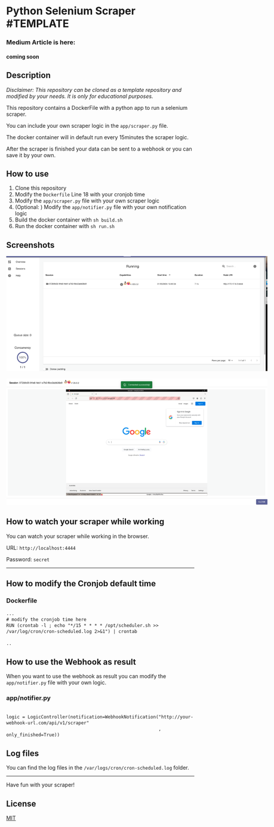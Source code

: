 # Python Selenium Scraper #TEMPLATE

### Medium Article is here:
#### coming soon

## Description
<i>Disclaimer: This repository can be cloned as a template repository and modified by your needs. It is only for educational purposes.</i>

This repository contains a DockerFile with a python app to run a selenium scraper. 

You can include your own scraper logic in the `app/scraper.py` file.

The docker container will in default run every 15minutes the scraper logic. 

After the scraper is finished your data can be sent to a webhook or you can save it by your own.

## How to use
1. Clone this repository
2. Modify the `Dockerfile` Line 18 with your cronjob time
3. Modify the `app/scraper.py` file with your own scraper logic
4. (Optional: ) Modify the `app/notifier.py` file with your own notification logic
5. Build the docker container with `sh build.sh`
6. Run the docker container with `sh run.sh`

## Screenshots

<img src="assets/screenshot1.png" style="max-width: 700px">
<br/><br/>
<img src="assets/screenshot2.png" style="max-width: 700px">


## How to watch your scraper while working
You can watch your scraper while working in the browser.

URL: `http://localhost:4444`

Password: `secret`

-----

## How to modify the Cronjob default time

### Dockerfile

```
...
# modify the cronjob time here
RUN (crontab -l ; echo "*/15 * * * * /opt/scheduler.sh >> /var/log/cron/cron-scheduled.log 2>&1") | crontab

..

```

## How to use the Webhook as result
When you want to use the webhook as result you can modify the `app/notifier.py` file with your own logic.

### app/notifier.py
```

logic = LogicController(notification=WebhookNotification("http://your-webhook-url.com/api/v1/scraper"
                                                         , only_finished=True))

```

## Log files
You can find the log files in the `/var/logs/cron/cron-scheduled.log` folder.

----

Have fun with your scraper!

## License
[MIT](https://choosealicense.com/licenses/mit/)